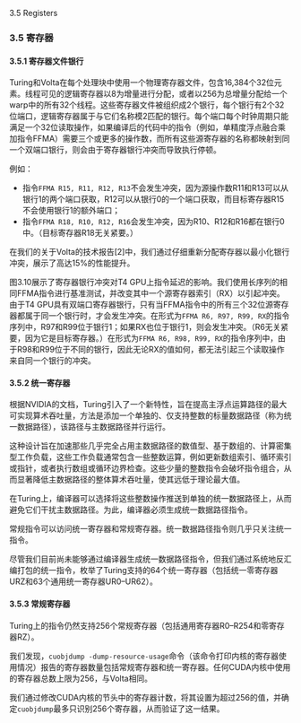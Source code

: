 3.5 Registers


### 3.5 寄存器

#### 3.5.1 寄存器文件银行

Turing和Volta在每个处理块中使用一个物理寄存器文件，包含16,384个32位元素。线程可见的逻辑寄存器以8为增量进行分配，或者以256为总增量分配给一个warp中的所有32个线程。这些寄存器文件被组织成2个银行，每个银行有2个32位端口，逻辑寄存器属于与它们名称模2匹配的银行。每个端口每个时钟周期只能满足一个32位读取操作，如果编译后的代码中的指令（例如，单精度浮点融合乘加指令FFMA）需要三个或更多的操作数，而所有这些源寄存器的名称都映射到同一个双端口银行，则会由于寄存器银行冲突而导致执行停顿。

例如：

- 指令`FFMA R15, R11, R12, R13`不会发生冲突，因为源操作数R11和R13可以从银行1的两个端口获取，R12可以从银行0的一个端口获取，而目标寄存器R15不会使用银行1的额外端口；
- 指令`FFMA R18, R10, R12, R16`会发生冲突，因为R10、R12和R16都在银行0中。（目标寄存器R18无关紧要。）

在我们的关于Volta的技术报告[2]中，我们通过仔细重新分配寄存器以最小化银行冲突，展示了高达15%的性能提升。

图3.10展示了寄存器银行冲突对T4 GPU上指令延迟的影响。我们使用长序列的相同FFMA指令进行基准测试，并改变其中一个源寄存器索引（RX）以引起冲突。由于T4 GPU具有双端口寄存器银行，只有当FFMA指令中的所有三个32位源寄存器都属于同一个银行时，才会发生冲突。在形式为`FFMA R6, R97, R99, RX`的指令序列中，R97和R99位于银行1；如果RX也位于银行1，则会发生冲突。（R6无关紧要，因为它是目标寄存器。）在形式为`FFMA R6, R98, R99, RX`的指令序列中，由于R98和R99位于不同的银行，因此无论RX的值如何，都无法引起三个读取操作来自同一个银行的冲突。

#### 3.5.2 统一寄存器

根据NVIDIA的文档，Turing引入了一个新特性，旨在提高主浮点运算路径的最大可实现算术吞吐量，方法是添加一个单独的、仅支持整数的标量数据路径（称为统一数据路径），该路径与主数据路径并行运行。

这种设计旨在加速那些几乎完全占用主数据路径的数值型、基于数组的、计算密集型工作负载，这些工作负载通常包含一些整数运算，例如更新数组索引、循环索引或指针，或者执行数组或循环边界检查。这些少量的整数指令会破坏指令组合，从而显著降低主数据路径的整体算术吞吐量，使其远低于理论最大值。

在Turing上，编译器可以选择将这些整数操作推送到单独的统一数据路径上，从而避免它们干扰主数据路径。为此，编译器必须生成统一数据路径指令。

常规指令可以访问统一寄存器和常规寄存器。统一数据路径指令则几乎只关注统一指令。

尽管我们目前尚未能够通过编译器生成统一数据路径指令，但我们通过系统地反汇编打包的统一指令，枚举了Turing支持的64个统一寄存器（包括统一零寄存器URZ和63个通用统一寄存器UR0–UR62）。

#### 3.5.3 常规寄存器

Turing上的指令仍然支持256个常规寄存器（包括通用寄存器R0–R254和零寄存器RZ）。

我们发现，`cuobjdump -dump-resource-usage`命令（该命令打印内核的寄存器使用情况）报告的寄存器数量包括常规寄存器和统一寄存器。任何CUDA内核中使用的寄存器总数上限为256，与Volta相同。

我们通过修改CUDA内核的节头中的寄存器计数，将其设置为超过256的值，并确定`cuobjdump`最多只识别256个寄存器，从而验证了这一结果。
